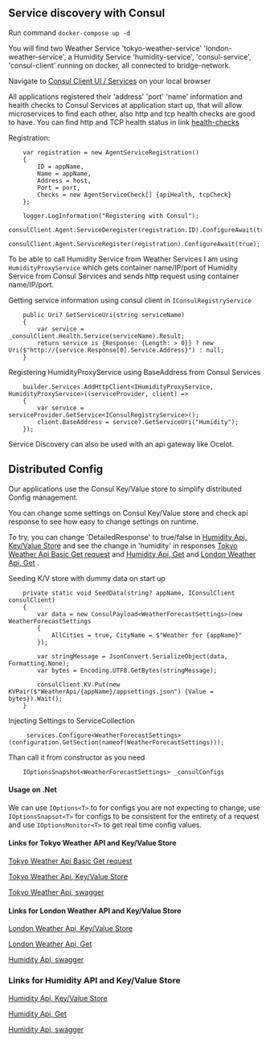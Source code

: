 ## Service discovery with Consul

Run command `docker-compose up -d` 

You will find two Weather Service 'tokyo-weather-service' 'london-weather-service', a Humidity Service 'humidity-service', 'consul-service', 'consul-client' running on docker, all connected to bridge-network.

Navigate to [Consul Client UI / Services](http://localhost:8500/ui/dc1/services) on your local browser

All applications registered their 'address' 'port' 'name' information and health checks to Consul Services at application start up, that will allow microservices to find each other, also http and tcp health checks are good to have.
You can find http and TCP health status in link [health-checks](http://localhost:8500/ui/dc1/services/London/instances/consul-server/London/health-checks)


Registration: 
```
    var registration = new AgentServiceRegistration()
    {
        ID = appName,
        Name = appName,
        Address = host,
        Port = port,
        Checks = new AgentServiceCheck[] {apiHealth, tcpCheck}
    };

    logger.LogInformation("Registering with Consul");
    consulClient.Agent.ServiceDeregister(registration.ID).ConfigureAwait(true);
    consulClient.Agent.ServiceRegister(registration).ConfigureAwait(true);

```


To be able to call Humidity Service from Weather Services I am using `HumidityProxyService` which gets container name/IP/port of Humidity Service from Consul Services and sends http request using container name/IP/port.


Getting service information using consul client  in `IConsulRegistryService`
```
    public Uri? GetServiceUri(string serviceName)
    {
        var service = _consulClient.Health.Service(serviceName).Result;
        return service is {Response: {Length: > 0}} ? new Uri($"http://{service.Response[0].Service.Address}") : null;
    }
```
Registering HumidityProxyService using BaseAddress from Consul Services
```
    builder.Services.AddHttpClient<IHumidityProxyService, HumidityProxyService>((serviceProvider, client) =>
    {    
        var service = serviceProvider.GetService<IConsulRegistryService>();
        client.BaseAddress = service?.GetServiceUri("Humidity");
    });
```

Service Discovery can also be used with an api gateway like Ocelot.

## Distributed Config

Our applications use the Consul Key/Value store to simplify distributed Config management. 

You can change some settings on Consul Key/Value store and check api response to see how easy to change settings on runtime.

To try, you can change 'DetailedResponse' to true/false in [Humidity Api, Key/Value Store](http://localhost:8500/ui/dc1/kv/HumidityApi/Humidity/appsettings.json/edit) and see the change in 'humidity' in responses  [Tokyo Weather Api Basic Get request](http://localhost:60002/WeatherForecast) and [Humidity Api, Get](http://localhost:60010/WeatherForecast) and [London Weather Api, Get](http://localhost:60001/WeatherForecast) .


Seeding K/V store with dummy data on start up
```
    private static void SeedData(string? appName, IConsulClient consulClient)
    {
        var data = new ConsulPayload<WeatherForecastSettings>(new WeatherForecastSettings
        {
            AllCities = true, CityName = $"Weather for {appName}"
        });

        var stringMessage = JsonConvert.SerializeObject(data, Formatting.None);
        var bytes = Encoding.UTF8.GetBytes(stringMessage);

        consulClient.KV.Put(new KVPair($"WeatherApi/{appName}/appsettings.json") {Value = bytes}).Wait();
    }
```
Injecting Settings to ServiceCollection
```
     services.Configure<WeatherForecastSettings>(configuration.GetSection(nameof(WeatherForecastSettings)));
```
Than call it from constructor as you need
```
    IOptionsSnapshot<WeatherForecastSettings> _consulConfigs
```
#### Usage on .Net

We can use ```IOptions<T>``` to for configs you are not expecting to change, use ```IOptionsSnapsot<T>``` for configs to be consistent for the entirety of a request and use ```IOptionsMonitor<T>``` to get real time config values.





#### Links for Tokyo Weather API and Key/Value Store

[Tokyo Weather Api Basic Get request](http://localhost:60002/WeatherForecast)

[Tokyo Weather Api, Key/Value Store](http://localhost:8500/ui/dc1/kv/WeatherApi/Tokyo/appsettings.json/edit)

[Tokyo Weather Api, swagger](http://localhost:60002/swagger/index.html)

#### Links for London Weather API and Key/Value Store

[London Weather Api, Key/Value Store](http://localhost:8500/ui/dc1/kv/WeatherApi/London/appsettings.json/edit)

[London Weather Api, Get](http://localhost:60001/WeatherForecast)

[Humidity Api, swagger](http://localhost:60001/swagger/index.html)

### Links for Humidity API and Key/Value Store

[Humidity Api, Key/Value Store](http://localhost:8500/ui/dc1/kv/HumidityApi/Humidity/appsettings.json/edit)

[Humidity Api, Get](http://localhost:60010/WeatherForecast)

[Humidity Api, swagger](http://localhost:60010/swagger/index.html)


